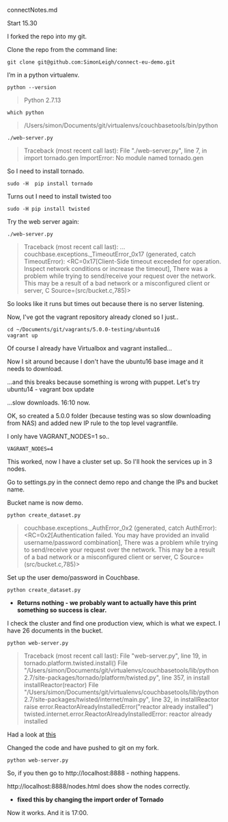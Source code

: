 connectNotes.md

Start 15.30

I forked the repo into my git.

Clone the repo from the command line:

```shell
git clone git@github.com:SimonLeigh/connect-eu-demo.git
```

I’m in a python virtualenv.

```shell
python --version
```
> Python 2.7.13

```shell 
which python
```
> /Users/simon/Documents/git/virtualenvs/couchbasetools/bin/python

```shell
./web-server.py 
```

>Traceback (most recent call last):
>  File "./web-server.py", line 7, in <module>
>    import tornado.gen
>ImportError: No module named tornado.gen

So I need to install tornado.

```shell
sudo -H  pip install tornado
```

Turns out I need to install twisted too

```shell
sudo -H pip install twisted
```

Try the web server again:

```shell
./web-server.py
```

>Traceback (most recent call last):
>...
> couchbase.exceptions._TimeoutError_0x17 (generated, catch TimeoutError): <RC=0x17[Client-Side timeout exceeded for operation. Inspect network conditions or increase the timeout], There was a problem while trying to send/receive your request over the network. This may be a result of a bad network or a misconfigured client or server, C Source=(src/bucket.c,785)>


So looks like it runs but times out because there is no server listening.

Now, I've got the vagrant repository already cloned so I just..

```shell
cd ~/Documents/git/vagrants/5.0.0-testing/ubuntu16
vagrant up
```

Of course I already have Virtualbox and vagrant installed...

Now I sit around because I don't have the ubuntu16 base image and it needs to download.

...and this breaks because something is wrong with puppet. Let's try ubuntu14 - vagrant box update

...slow downloads. 16:10 now.

OK, so created a 5.0.0 folder (because testing was so slow downloading from NAS) and added new IP rule to the top level vagrantfile.

I only have VAGRANT_NODES=1 so..

```shell
VAGRANT_NODES=4
```

This worked, now I have a cluster set up. So I'll hook the services up in 3 nodes.

Go to settings.py in the connect demo repo and change the IPs and bucket name.

Bucket name is now demo.

```shell
python create_dataset.py
```
>couchbase.exceptions._AuthError_0x2 (generated, catch AuthError): <RC=0x2[Authentication failed. You may have provided an invalid username/password combination], There was a problem while trying to send/receive your request over the network. This may be a result of a bad network or a misconfigured client or server, C Source=(src/bucket.c,785)>


Set up the user demo/password in Couchbase.

```shell
python create_dataset.py
```
> 

- **Returns nothing - we probably want to actually have this print something so success is clear.**

I check the cluster and find one production view, which is what we expect.
I have 26 documents in the bucket.

```shell
python web-server.py
```

>Traceback (most recent call last):
>  File "web-server.py", line 19, in <module>
>    tornado.platform.twisted.install()
>  File "/Users/simon/Documents/git/virtualenvs/couchbasetools/lib/python2.7/site-packages/tornado/platform/twisted.py", line 357, in install
>    installReactor(reactor)
>  File "/Users/simon/Documents/git/virtualenvs/couchbasetools/lib/python2.7/site-packages/twisted/internet/main.py", line 32, in installReactor
>    raise error.ReactorAlreadyInstalledError("reactor already installed")
> twisted.internet.error.ReactorAlreadyInstalledError: reactor already installed

Had a look at [this](https://groups.google.com/forum/#!topic/kivy-users/DNerfZRnCuc)

Changed the code and have pushed to git on my fork.

```
python web-server.py
```

So, if you then go to http://localhost:8888 - nothing happens.

http://localhost:8888/nodes.html does show the nodes correctly.

- **fixed this by changing the import order of Tornado**

Now it works. And it is 17:00.


